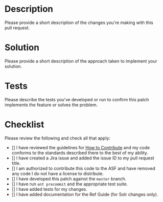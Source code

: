 <!--
Before creating a pull request, please file an issue in the ASF Jira system for Lucene or Solr:

* https://issues.apache.org/jira/projects/LUCENE
* https://issues.apache.org/jira/projects/SOLR

You will need to create an account in Jira in order to create an issue.

The title of the PR should reference the Jira issue number in the form:

* LUCENE-####: <short description of problem or changes>
* SOLR-####: <short description of problem or changes>

LUCENE and SOLR must be fully capitalized. A short description helps people scanning pull requests for items they can work on.

Properly referencing the issue in the title ensures that Jira is correctly updated with code review comments and commits. -->


# Description

Please provide a short description of the changes you're making with this pull request.

# Solution

Please provide a short description of the approach taken to implement your solution.

# Tests

Please describe the tests you've developed or run to confirm this patch implements the feature or solves the problem.

# Checklist

Please review the following and check all that apply:

- [] I have reviewed the guidelines for [How to Contribute](https://wiki.apache.org/solr/HowToContribute) and my code conforms to the standards described there to the best of my ability.
- [] I have created a Jira issue and added the issue ID to my pull request title.
- [] I am authorized to contribute this code to the ASF and have removed any code I do not have a license to distribute.
- [] I have developed this patch against the `master` branch.
- [] I have run `ant precommit` and the appropriate test suite.
- [] I have added tests for my changes.
- [] I have added documentation for the Ref Guide (for Solr changes only).
